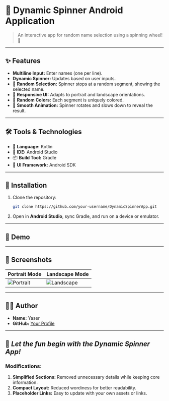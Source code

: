 # 🎡 Dynamic Spinner Android Application  

> An interactive app for random name selection using a spinning wheel! 🎉  

---

## ✨ Features  
- **Multiline Input:** Enter names (one per line).  
- **Dynamic Spinner:** Updates based on user inputs.  
- 🎯 **Random Selection:** Spinner stops at a random segment, showing the selected name.  
- 📱 **Responsive UI:** Adapts to portrait and landscape orientations.  
- 🎨 **Random Colors:** Each segment is uniquely colored.  
- 🎥 **Smooth Animation:** Spinner rotates and slows down to reveal the result.  

---

## 🛠️ Tools & Technologies  
- 📝 **Language:** Kotlin  
- 🔧 **IDE:** Android Studio  
- 📦 **Build Tool:** Gradle  
- 🎨 **UI Framework:** Android SDK  

---

## 🚀 Installation  
1. Clone the repository:  
   ```bash  
   git clone https://github.com/your-username/DynamicSpinnerApp.git  
   ```  
2. Open in **Android Studio**, sync Gradle, and run on a device or emulator.  

---

## 🎥 Demo  


---

## 📸 Screenshots  
| Portrait Mode               | Landscape Mode               |  
|-----------------------------|------------------------------|  
| ![Portrait](assets/portrait.png) | ![Landscape](assets/landscape.png) |  

---

## 👨‍💻 Author  
- **Name:** Yaser  
- **GitHub:** [Your Profile](https://github.com/0yaser0)  

---

## 🎉 *Let the fun begin with the Dynamic Spinner App!*  

### Modifications:
1. **Simplified Sections:** Removed unnecessary details while keeping core information.  
2. **Compact Layout:** Reduced wordiness for better readability.  
3. **Placeholder Links:** Easy to update with your own assets or links.  
